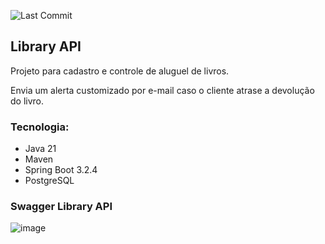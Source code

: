 ![Last Commit](https://img.shields.io/github/last-commit/santosjennifer/microservice-library)

## Library API
Projeto para cadastro e controle de aluguel de livros. 

Envia um alerta customizado por e-mail caso o cliente atrase a devolução do livro.

### Tecnologia:
* Java 21
* Maven
* Spring Boot 3.2.4
* PostgreSQL

### Swagger Library API
![image](https://github.com/santosjennifer/microservice-library/assets/90192611/400a5c83-ef7f-468c-b557-3cd22fa71d79)
